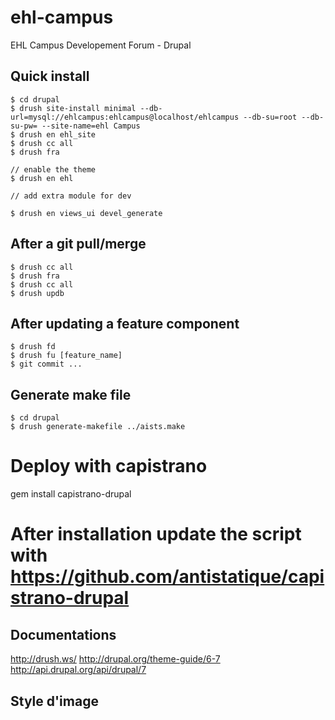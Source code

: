 ehl-campus
==========

EHL Campus Developement Forum - Drupal

## Quick install
    $ cd drupal
    $ drush site-install minimal --db-url=mysql://ehlcampus:ehlcampus@localhost/ehlcampus --db-su=root --db-su-pw= --site-name=ehl Campus
    $ drush en ehl_site
    $ drush cc all
    $ drush fra

    // enable the theme
    $ drush en ehl

    // add extra module for dev

    $ drush en views_ui devel_generate


## After a git pull/merge
    $ drush cc all
    $ drush fra
    $ drush cc all
    $ drush updb

## After updating a feature component
    $ drush fd
    $ drush fu [feature_name]
    $ git commit ...


## Generate make file
    $ cd drupal
    $ drush generate-makefile ../aists.make


# Deploy with capistrano

gem install capistrano-drupal
# After installation update the script with https://github.com/antistatique/capistrano-drupal

## Documentations

http://drush.ws/
http://drupal.org/theme-guide/6-7
http://api.drupal.org/api/drupal/7


## Style d'image

